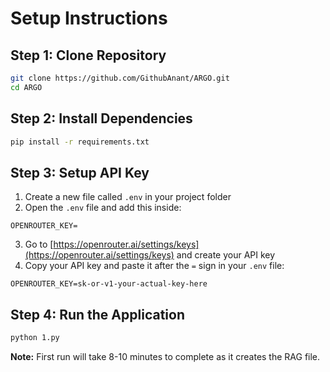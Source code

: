 # Setup Instructions

## Step 1: Clone Repository
```bash
git clone https://github.com/GithubAnant/ARGO.git
cd ARGO
```

## Step 2: Install Dependencies
```bash
pip install -r requirements.txt
```

## Step 3: Setup API Key
1. Create a new file called `.env` in your project folder
2. Open the `.env` file and add this inside:
```
OPENROUTER_KEY=
```

3. Go to [https://openrouter.ai/settings/keys](https://openrouter.ai/settings/keys) and create your API key
4. Copy your API key and paste it after the `=` sign in your `.env` file:
```
OPENROUTER_KEY=sk-or-v1-your-actual-key-here
```

## Step 4: Run the Application
```bash
python 1.py
```

**Note:** First run will take 8-10 minutes to complete as it creates the RAG file.